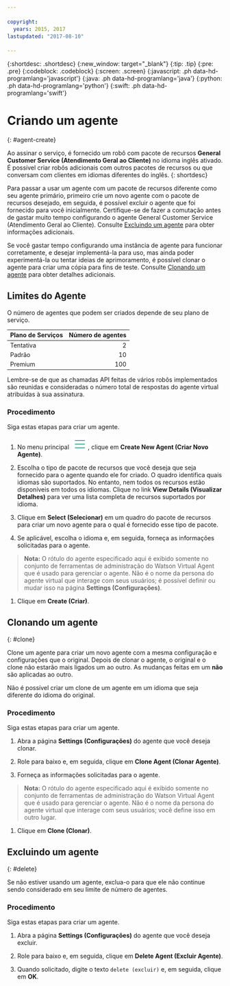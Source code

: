 ```yaml
---

copyright:
  years: 2015, 2017
lastupdated: "2017-08-10"

---
```


{:shortdesc: .shortdesc}
{:new_window: target="_blank"}
{:tip: .tip}
{:pre: .pre}
{:codeblock: .codeblock}
{:screen: .screen}
{:javascript: .ph data-hd-programlang='javascript'}
{:java: .ph data-hd-programlang='java'}
{:python: .ph data-hd-programlang='python'}
{:swift: .ph data-hd-programlang='swift'}

# Criando um agente
{: #agent-create}

Ao assinar o serviço, é fornecido um robô com pacote de recursos **General Customer Service (Atendimento Geral ao Cliente)** no idioma inglês ativado. É possível criar robôs adicionais com outros pacotes de recursos ou que conversam com clientes em idiomas diferentes do inglês.
{: shortdesc}

Para passar a usar um agente com um pacote de recursos diferente como seu agente primário, primeiro crie um novo agente com o pacote de recursos desejado, em seguida, é possível excluir o agente que foi fornecido para você inicialmente. Certifique-se de fazer a comutação antes de gastar muito tempo configurando o agente General Customer Service (Atendimento Geral ao Cliente). Consulte [Excluindo um agente](agent-create.html#delete) para obter informações adicionais. 

Se você gastar tempo configurando uma instância de agente para funcionar corretamente, e desejar implementá-la para uso, mas ainda poder experimentá-la ou tentar ideias de aprimoramento, é possível clonar o agente para criar uma cópia para fins de teste. Consulte [Clonando um agente](agent-create.html#clone) para obter detalhes adicionais. 

## Limites do Agente

O número de agentes que podem ser criados depende de seu plano de serviço. 

| Plano de Serviços     |      Número de agentes |
|------------------|----------------------:|
| Tentativa            |                     2 |
| Padrão         |                    10 |
| Premium          |                   100 |

Lembre-se de que as chamadas API feitas de vários robôs implementados são reunidas e consideradas o número total de respostas do agente virtual atribuídas à sua assinatura.

### Procedimento

Siga estas etapas para criar um agente.

1.  No menu principal ![Ícone com três linhas horizontais](images/hamburger.png), clique em **Create New Agent (Criar Novo Agente)**.

1.  Escolha o tipo de pacote de recursos que você deseja que seja fornecido para o agente quando ele for criado. O quadro identifica quais idiomas são suportados. No entanto, nem todos os recursos estão disponíveis em todos os idiomas. Clique no link **View Details (Visualizar Detalhes)** para ver uma lista completa de recursos suportados por idioma. 

1.  Clique em **Select (Selecionar)** em um quadro do pacote de recursos para criar um novo agente para o qual é fornecido esse tipo de pacote.

1.  Se aplicável, escolha o idioma e, em seguida, forneça as informações solicitadas para o agente. 
   >**Nota:** O rótulo do agente especificado aqui é exibido somente no conjunto de ferramentas de administração do Watson Virtual Agent que é usado para gerenciar o agente. Não é o nome da persona do agente virtual que interage com seus usuários; é possível definir ou mudar isso na página **Settings (Configurações)**.

1.  Clique em **Create (Criar)**.

## Clonando um agente
{: #clone}

Clone um agente para criar um novo agente com a mesma configuração e configurações que o original. Depois de clonar o agente, o original e o clone não estarão mais ligados um ao outro. As mudanças feitas em um **não** são aplicadas ao outro. 

Não é possível criar um clone de um agente em um idioma que seja diferente do idioma do original. 

### Procedimento

Siga estas etapas para criar um agente.

1.  Abra a página **Settings (Configurações)** do agente que você deseja clonar. 

1.  Role para baixo e, em seguida, clique em **Clone Agent (Clonar Agente)**.

1.  Forneça as informações solicitadas para o agente. 
   >**Nota:** O rótulo do agente especificado aqui é exibido somente no conjunto de ferramentas de administração do Watson Virtual Agent que é usado para gerenciar o agente. Não é o nome da persona do agente virtual que interage com seus usuários; você define isso em outro lugar.

1.  Clique em **Clone (Clonar)**.

## Excluindo um agente
{: #delete}

Se não estiver usando um agente, exclua-o para que ele não continue sendo considerado em seu limite de número de agentes. 

### Procedimento

Siga estas etapas para criar um agente.

1.  Abra a página **Settings (Configurações)** do agente que você deseja excluir. 

1.  Role para baixo e, em seguida, clique em **Delete Agent (Excluir Agente)**.

1.  Quando solicitado, digite o texto `delete (excluir)` e, em seguida, clique em **OK**.
